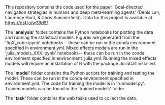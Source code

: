 This repository contains the code used for the paper 'Goal-directed navigation strategies in humans and deep meta-learning agents' (Denis Lan, Laurence Hunt, & Chris Summerfield). Data for this project is available at https://osf.io/w39d5/

The '**analysis**' folder contains the Python notebooks for plotting the data and running the statistical models. Figures are generated from the 'figX_code.ipynb' notebooks-- these can be run in the conda environment specified in environment.yml. Mixed effects models are run in the 'julia_models_XXX.ipynb' notebooks-- these can be run in the conda environment specified in environment_julia.yml. Running the mixed effects models will require an installation of R with the package JuliaCall installed.

The '**model**' folder contains the Python scripts for training and testing the model. These can be run in the conda environment specified in environment.yml. The code for training the model is in 'runmodel.py'. Trained models can be found in the 'trained models' folder.

The '**task**' folder contains the web tasks used to collect the data.
